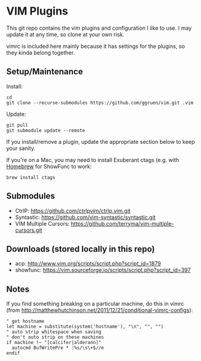 VIM Plugins
===========

This git repo contains the vim plugins and configuration I like to use. I may
update it at any time, so clone at your own risk.

vimrc is included here mainly because it has settings for the plugins, so they
kinda belong together.

Setup/Maintenance
-----------------

Install:

    cd
    git clone --recurse-submodules https://github.com/ggruen/vim.git .vim

Update:

    git pull
    git submodule update --remote

If you install/remove a plugin, update the appropriate section below to keep
your sanity.

If you're on a Mac, you may need to install Exuberant ctags (e.g. with
[Homebrew](https://brew.sh) for ShowFunc to work:

    brew install ctags

Submodules
----------

- CtrlP:                https://github.com/ctrlpvim/ctrlp.vim.git
- Syntastic:            https://github.com/vim-syntastic/syntastic.git
- VIM Multiple Cursors: https://github.com/terryma/vim-multiple-cursors.git

Downloads (stored locally in this repo)
---------------------------------------

- acp:      http://www.vim.org/scripts/script.php?script_id=1879
- showfunc: https://vim.sourceforge.io/scripts/script.php?script_id=397

Notes
-----

If you find something breaking on a particular machine, do this in vimrc (from
http://matthewhutchinson.net/2011/12/21/conditional-vimrc-configs):

	" get hostname
	let machine = substitute(system('hostname'), "\n", "", "")
	" auto strip whitespace when saving
	" don't auto strip on these machines
	if machine !~ "[calcifer|alderann]"
	  autocmd BufWritePre * :%s/\s\+$//e
	endif

